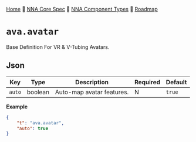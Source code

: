 [Home](../../readme.md) 🔶 [NNA Core Spec](../../nna_spec.md) 🔶 [NNA Component Types](../../nna_component_types.md) 🔶 [Roadmap](../../roadmap.md)

# `ava.avatar`
Base Definition For VR & V-Tubing Avatars.

## Json
| Key | Type | Description | Required | Default |
| --- | --- | --- | --- | --- |
| `auto` | boolean | Auto-map avatar features. | N | `true` |

**Example**
``` json
{
	"t": "ava.avatar",
	"auto": true
}
```


